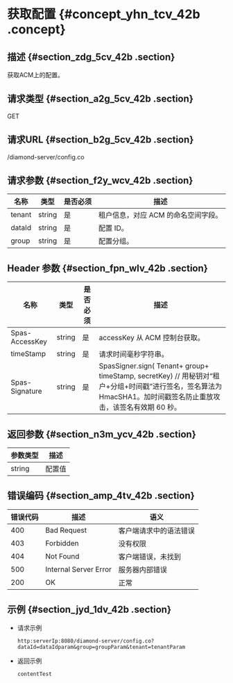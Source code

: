 # 获取配置 {#concept_yhn_tcv_42b .concept}

## 描述 {#section_zdg_5cv_42b .section}

获取ACM上的配置。

## 请求类型 {#section_a2g_5cv_42b .section}

GET

## 请求URL {#section_b2g_5cv_42b .section}

/diamond-server/config.co

## 请求参数 {#section_f2y_wcv_42b .section}

|名称|类型|是否必须|描述|
|--|--|----|--|
|tenant|string|是|租户信息，对应 ACM 的命名空间字段。|
|dataId|string|是|配置 ID。|
|group|string|是|配置分组。|

## Header 参数 {#section_fpn_wlv_42b .section}

|名称|类型|是否必须|描述|
|--|--|----|--|
|Spas-AccessKey|string|是|accessKey 从 ACM 控制台获取。|
|timeStamp|string|是|请求时间毫秒字符串。|
|Spas-Signature|string|是|SpasSigner.sign\( Tenant+ group+ timeStamp, secretKey\) // 用秘钥对“租户+分组+时间戳”进行签名，签名算法为 HmacSHA1。加时间戳签名防止重放攻击，该签名有效期 60 秒。|

## 返回参数 {#section_n3m_ycv_42b .section}

|参数类型|描述|
|----|--|
|string|配置值|

## 错误编码 {#section_amp_4tv_42b .section}

|错误代码|描述|语义|
|----|--|--|
|400|Bad Request|客户端请求中的语法错误|
|403|Forbidden|没有权限|
|404|Not Found|客户端错误，未找到|
|500|Internal Server Error|服务器内部错误|
|200|OK|正常|

## 示例 {#section_jyd_1dv_42b .section}

-   请求示例

    ```
    http:serverIp:8080/diamond-server/config.co?dataId=dataIdparam&group=groupParam&tenant=tenantParam
    ```

-   返回示例

    ```
    contentTest
    ```


